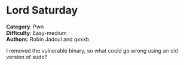 # Lord Saturday

**Category**: Pwn \
**Difficulty**: Easy-medium \
**Authors**: Robin Jadoul and qxxxb

I removed the vulnerable binary, so what could go wrong using an old version of sudo?
